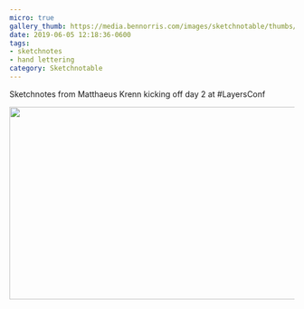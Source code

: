 ```yaml
---
micro: true
gallery_thumb: https://media.bennorris.com/images/sketchnotable/thumbs/layers-2019-krenn.jpg
date: 2019-06-05 12:18:36-0600
tags:
- sketchnotes
- hand lettering
category: Sketchnotable
---
```


Sketchnotes from Matthaeus Krenn kicking off day 2 at #LayersConf

<img src="https://media.bennorris.com/images/sketchnotable/layers-2019/layers-2019-krenn.jpg" width="600" height="340" alt="" />